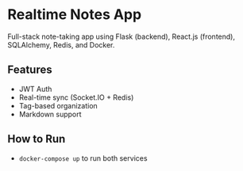 # Realtime Notes App

Full-stack note-taking app using Flask (backend), React.js (frontend), SQLAlchemy, Redis, and Docker.

## Features
- JWT Auth
- Real-time sync (Socket.IO + Redis)
- Tag-based organization
- Markdown support

## How to Run
- `docker-compose up` to run both services
